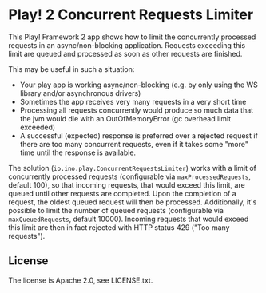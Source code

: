 # Play! 2 Concurrent Requests Limiter

This Play! Framework 2 app shows how to limit the concurrently processed requests in an async/non-blocking application.
Requests exceeding this limit are queued and processed as soon as other requests are finished.

This may be useful in such a situation:

* Your play app is working async/non-blocking (e.g. by only using the WS library and/or asynchronous drivers)
* Sometimes the app receives very many requests in a very short time
* Processing all requests concurrently would produce so much data that the jvm would die with an OutOfMemoryError (gc overhead limit exceeded)
* A successful (expected) response is preferred over a rejected request if there are too many concurrent requests, even if it takes some "more" time until the response is available.

The solution (`io.ino.play.ConcurrentRequestsLimiter`) works with a limit of concurrently processed requests (configurable via
`maxProcessedRequests`, default 100), so that incoming requests, that would exceed this limit, are queued until other requests are completed.
Upon the completion of a request, the oldest queued request will then be processed.
Additionally, it's possible to limit the number of queued requests (configurable via `maxQueuedRequests`, default 10000).
Incoming requests that would exceed this limit are then in fact rejected with HTTP status 429 ("Too many requests").

## License

The license is Apache 2.0, see LICENSE.txt.